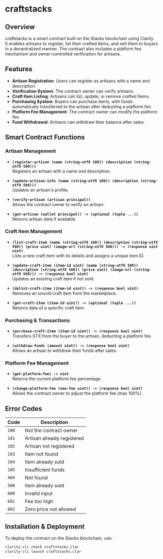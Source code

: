 # craftstacks 

## Overview  
craftstacks is a smart contract built on the Stacks blockchain using Clarity. It enables artisans to register, list their crafted items, and sell them to buyers in a decentralized manner. The contract also includes a platform fee mechanism and owner-controlled verification for artisans.

## Features  
- **Artisan Registration**: Users can register as artisans with a name and description.
- **Verification System**: The contract owner can verify artisans.
- **Craft Item Listing**: Artisans can list, update, or remove crafted items.
- **Purchasing System**: Buyers can purchase items, with funds automatically transferred to the artisan after deducting a platform fee.
- **Platform Fee Management**: The contract owner can modify the platform fee.
- **Fund Withdrawal**: Artisans can withdraw their balance after sales.

## Smart Contract Functions  

### Artisan Management  
- **`(register-artisan (name (string-utf8 100)) (description (string-utf8 500)))`**  
  Registers an artisan with a name and description.  

- **`(update-artisan-info (name (string-utf8 100)) (description (string-utf8 500)))`**  
  Updates an artisan's profile.  

- **`(verify-artisan (artisan principal))`**  
  Allows the contract owner to verify an artisan.  

- **`(get-artisan (wallet principal)) -> (optional (tuple ...))`**  
  Returns artisan data if available.  

### Craft Item Management  
- **`(list-craft-item (name (string-utf8 100)) (description (string-utf8 500)) (price uint) (image-url (string-utf8 500))) -> (response uint uint)`**  
  Lists a new craft item with its details and assigns a unique item ID.  

- **`(update-craft-item (item-id uint) (name (string-utf8 100)) (description (string-utf8 500)) (price uint) (image-url (string-utf8 500))) -> (response bool uint)`**  
  Updates an existing craft item if not sold.  

- **`(delist-craft-item (item-id uint)) -> (response bool uint)`**  
  Removes an unsold craft item from the marketplace.  

- **`(get-craft-item (item-id uint)) -> (optional (tuple ...))`**  
  Returns data of a specific craft item.  

### Purchasing & Transactions  
- **`(purchase-craft-item (item-id uint)) -> (response bool uint)`**  
  Transfers STX from the buyer to the artisan, deducting a platform fee.  

- **`(withdraw-funds (amount uint)) -> (response bool uint)`**  
  Allows an artisan to withdraw their funds after sales.  

### Platform Fee Management  
- **`(get-platform-fee) -> uint`**  
  Returns the current platform fee percentage.  

- **`(change-platform-fee (new-fee uint)) -> (response bool uint)`**  
  Allows the contract owner to adjust the platform fee (max 100%).  

## Error Codes  
| Code  | Description |
|-------|------------|
| `100` | Not the contract owner |
| `101` | Artisan already registered |
| `102` | Artisan not registered |
| `103` | Item not found |
| `104` | Item already sold |
| `105` | Insufficient funds |
| `404` | Not found |
| `500` | Item already sold |
| `600` | Invalid input |
| `601` | Fee too high |
| `602` | Zero price not allowed |

## Installation & Deployment  
To deploy the contract on the Stacks blockchain, use:  
```sh
clarity-cli check craftstacks.clar
clarity-cli launch craftstacks.clar
